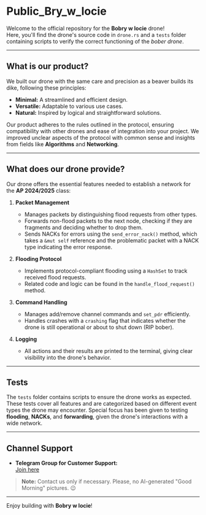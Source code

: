 # Public_Bry_w_locie

Welcome to the official repository for the **Bobry w locie** drone!  
Here, you'll find the drone's source code in `drone.rs` and a `tests` folder containing scripts to verify the correct functioning of the *bober drone*.

---

## What is our product?

We built our drone with the same care and precision as a beaver builds its dike, following these principles:

- **Minimal:** A streamlined and efficient design.  
- **Versatile:** Adaptable to various use cases.  
- **Natural:** Inspired by logical and straightforward solutions.

Our product adheres to the rules outlined in the protocol, ensuring compatibility with other drones and ease of integration into your project. We improved unclear aspects of the protocol with common sense and insights from fields like **Algorithms** and **Networking**.

---

## What does our drone provide?

Our drone offers the essential features needed to establish a network for the **AP 2024/2025** class:

1. **Packet Management**  
   - Manages packets by distinguishing flood requests from other types.  
   - Forwards non-flood packets to the next node, checking if they are fragments and deciding whether to drop them.  
   - Sends NACKs for errors using the `send_error_nack()` method, which takes a `&mut self` reference and the problematic packet with a NACK type indicating the error response.

2. **Flooding Protocol**  
   - Implements protocol-compliant flooding using a `HashSet` to track received flood requests.  
   - Related code and logic can be found in the `handle_flood_request()` method.

3. **Command Handling**  
   - Manages add/remove channel commands and `set_pdr` efficiently.  
   - Handles crashes with a `crashing` flag that indicates whether the drone is still operational or about to shut down (RIP bober).

4. **Logging**  
   - All actions and their results are printed to the terminal, giving clear visibility into the drone's behavior.

---

## Tests

The `tests` folder contains scripts to ensure the drone works as expected. These tests cover all features and are categorized based on different event types the drone may encounter. Special focus has been given to testing **flooding**, **NACKs**, and **forwarding**, given the drone's interactions with a wide network.

---

## Channel Support

- **Telegram Group for Customer Support:**  
  [Join here](https://t.me/+HVC865P-e3ZmZDJk)

> **Note:** Contact us only if necessary. Please, no AI-generated "Good Morning" pictures. 😉

---

Enjoy building with **Bobry w locie**!
